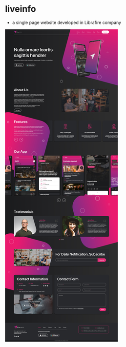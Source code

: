 # liveinfo

 - a single page website developed in Librafire company

![liveinfo](./HP-Liveinfo-1.jpg.jpg)
